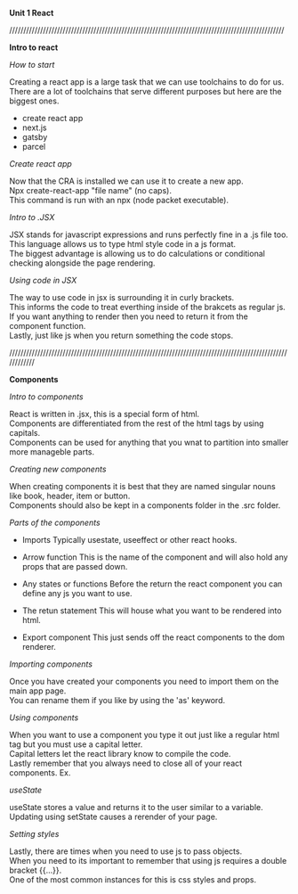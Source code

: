 **Unit 1 React**

//////////////////////////////////////////////////////////////////////////////////////////////////

**Intro to react**

*How to start*

Creating a react app is a large task that we can use toolchains to do for us.     
There are a lot of toolchains that serve different purposes but here are the biggest ones.   
- create react app
- next.js
- gatsby 
- parcel  

*Create react app*

Now that the CRA is installed we can use it to create a new app.   
Npx create-react-app "file name" (no caps).   
This command is run with an npx (node packet executable).   

*Intro to .JSX*

JSX stands for javascript expressions and runs perfectly fine in a .js file too.    
This language allows us to type html style code in a js format.   
The biggest advantage is allowing us to do calculations or conditional checking alongside the page rendering.   

*Using code in JSX*

The way to use code in jsx is surrounding it in curly brackets.    
This informs the code to treat everthing inside of the brakcets as regular js.    
If you want anything to render then you need to return it from the component function.   
Lastly, just like js when you return something the code stops.    

////////////////////////////////////////////////////////////////////////////////////////////////////////////

**Components**

*Intro to components*

React is written in .jsx, this is a special form of html.   
Components are differentiated from the rest of the html tags by using capitals.   
Components can be used for anything that you wnat to partition into smaller more manageble parts.   

*Creating new components*

When creating components it is best that they are named singular nouns like book, header, item or button.     
Components should also be kept in a components folder in the .src folder.     

*Parts of the components*

- Imports
Typically usestate, useeffect or other react hooks.     

- Arrow function
This is the name of the component and will also hold any props that are passed down.    

- Any states or functions
Before the return the react component you can define any js you want to use.   

- The retun statement
This will house what you want to be rendered into html.    

- Export component
This just sends off the react components to the dom renderer.    

*Importing components*

Once you have created your components you need to import them on the main app page.    
You can rename them if you like by using the 'as' keyword.    

*Using components*

When you want to use a component you type it out just like a regular html tag but you must use a capital letter.     
Capital letters let the react library know to compile the code.     
Lastly remember that you always need to close all of your react components. Ex. <Form />     

*useState*

useState stores a value and returns it to the user similar to a variable.    
Updating using setState causes a rerender of your page.     

*Setting styles*

Lastly, there are times when you need to use js to pass objects.    
When you need to its important to remember that using js requires a double bracket {{...}}.     
One of the most common instances for this is css styles and props.     